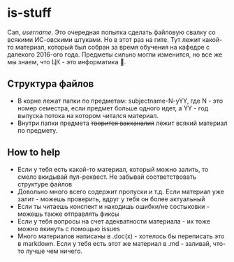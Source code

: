 # is-stuff

Сап, *username*. Это очередная попытка сделать файловую свалку со всякими ИС-овскими штуками. Но в этот раз на гите. Тут лежит какой-то материал, который был собран за время обучения на кафедре с далекого 2016-ого года. Предметы сильно могли изменится, но все же мы знаем, что ЦК - это информатика :new_moon_with_face:.

## Структура файлов
- В корне лежат папки по предметам: subjectname-N-yYY, где N - это номер семестра, если предмет больше одного идет, а YY - год выпуска потока на котором читался материал.
- Внутри папки предмета ~~творится вакханалия~~ лежит всякий материал по предмету.

## How to help
- Если у тебя есть какой-то материал, который можно залить, то смело вкидывай пул-реквест. Не забывай соответствовать структуре файлов
- Довольно много всего содержит пропуски и т.д. Если материал уже залит - можешь проверить, вдруг у тебя он более актуальный
- Если ты читаешь конспект и находишь ошибки/не состыковки - можешь также отправлять фиксы
- Если у тебя вопросы на счет адекватности материала - их тоже можно вкинуть с помощью issues
- Много материалов написаны в .doc(x) - хотелось бы переписать это в markdown. Если у тебя есть этот же материал в .md - заливай, что-то лучше чем ничего.
